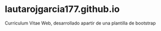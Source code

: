 # lautarojgarcia177.github.io
Curriculum Vitae Web, desarrollado apartir de una plantilla de bootstrap
